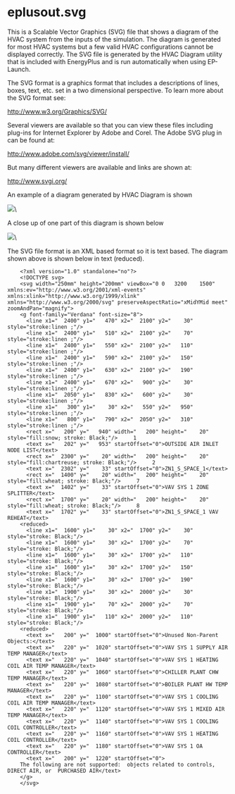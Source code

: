 # eplusout.svg

This is a Scalable Vector Graphics (SVG) file that shows a diagram of the HVAC system from the inputs of the simulation. The diagram is generated for most HVAC systems but a few valid HVAC configurations cannot be displayed correctly. The SVG file is generated by the HVAC Diagram utility that is included with EnergyPlus and is run automatically when using EP-Launch.

The SVG format is a graphics format that includes a descriptions of lines, boxes, text, etc. set in a two dimensional perspective. To learn more about the SVG format see:

http://www.w3.org/Graphics/SVG/

Several viewers are available so that you can view these files including plug-ins for Internet Explorer by Adobe and Corel. The Adobe SVG plug in can be found at:

http://www.adobe.com/svg/viewer/install/

But many different viewers are available and links are shown at:

http://www.svgi.org/

An example of a diagram generated by HVAC Diagram is shown

![](media/image21.png)\


A close up of one part of this diagram is shown below

![](media/image22.png)\


The SVG file format is an XML based format so it is text based. The diagram shown above is shown below in text (reduced).

~~~~~~~~~~~~~~~~~~~~
    <?xml version="1.0" standalone="no"?>
    <!DOCTYPE svg>
    <svg width="250mm" height="200mm" viewBox="0 0   3200    1500" xmlns:ev="http://www.w3.org/2001/xml-events" xmlns:xlink="http://www.w3.org/1999/xlink" xmlns="http://www.w3.org/2000/svg" preserveAspectRatio="xMidYMid meet" zoomAndPan="magnify">
    <g font-family="Verdana" font-size="8">
      <line x1="  2400" y1="   470" x2="  2100" y2="    30" style="stroke:linen ;"/>
      <line x1="  2400" y1="   510" x2="  2100" y2="    70" style="stroke:linen ;"/>
      <line x1="  2400" y1="   550" x2="  2100" y2="   110" style="stroke:linen ;"/>
      <line x1="  2400" y1="   590" x2="  2100" y2="   150" style="stroke:linen ;"/>
      <line x1="  2400" y1="   630" x2="  2100" y2="   190" style="stroke:linen ;"/>
      <line x1="  2400" y1="   670" x2="   900" y2="    30" style="stroke:linen ;"/>
      <line x1="  2050" y1="   830" x2="   600" y2="    30" style="stroke:linen ;"/>
      <line x1="   300" y1="    30" x2="   550" y2="   950" style="stroke:linen ;"/>
      <line x1="   800" y1="   790" x2="  2050" y2="   310" style="stroke:linen ;"/>
      <rect x="   200" y="   940" width="   200" height="    20" style="fill:snow; stroke: Black;"/>     1
      <text x="   202" y="   953" startOffset="0">OUTSIDE AIR INLET NODE LIST</text>
      <rect x="  2300" y="    20" width="   200" height="    20" style="fill:chartreuse; stroke: Black;"/>     2
      <text x="  2302" y="    33" startOffset="0">ZN1_S_SPACE_1</text>
      <rect x="  1400" y="    20" width="   200" height="    20" style="fill:wheat; stroke: Black;"/>     7
      <text x="  1402" y="    33" startOffset="0">VAV SYS 1 ZONE SPLITTER</text>
      <rect x="  1700" y="    20" width="   200" height="    20" style="fill:wheat; stroke: Black;"/>     8
      <text x="  1702" y="    33" startOffset="0">ZN1_S_SPACE_1 VAV REHEAT</text>
    <reduced>
      <line x1="  1600" y1="    30" x2="  1700" y2="    30" style="stroke: Black;"/>
      <line x1="  1600" y1="    30" x2="  1700" y2="    70" style="stroke: Black;"/>
      <line x1="  1600" y1="    30" x2="  1700" y2="   110" style="stroke: Black;"/>
      <line x1="  1600" y1="    30" x2="  1700" y2="   150" style="stroke: Black;"/>
      <line x1="  1600" y1="    30" x2="  1700" y2="   190" style="stroke: Black;"/>
      <line x1="  1900" y1="    30" x2="  2000" y2="    30" style="stroke: Black;"/>
      <line x1="  1900" y1="    70" x2="  2000" y2="    70" style="stroke: Black;"/>
      <line x1="  1900" y1="   110" x2="  2000" y2="   110" style="stroke: Black;"/>
    <reduced>
      <text x="   200" y="  1000" startOffset="0">Unused Non-Parent Objects:</text>
      <text x="   220" y="  1020" startOffset="0">VAV SYS 1 SUPPLY AIR TEMP MANAGER</text>
      <text x="   220" y="  1040" startOffset="0">VAV SYS 1 HEATING COIL AIR TEMP MANAGER</text>
      <text x="   220" y="  1060" startOffset="0">CHILLER PLANT CHW TEMP MANAGER</text>
      <text x="   220" y="  1080" startOffset="0">BOILER PLANT HW TEMP MANAGER</text>
      <text x="   220" y="  1100" startOffset="0">VAV SYS 1 COOLING COIL AIR TEMP MANAGER</text>
      <text x="   220" y="  1120" startOffset="0">VAV SYS 1 MIXED AIR TEMP MANAGER</text>
      <text x="   220" y="  1140" startOffset="0">VAV SYS 1 COOLING COIL CONTROLLER</text>
      <text x="   220" y="  1160" startOffset="0">VAV SYS 1 HEATING COIL CONTROLLER</text>
      <text x="   220" y="  1180" startOffset="0">VAV SYS 1 OA CONTROLLER</text>
      <text x="   200" y="  1220" startOffset="0">
    The following are not supported:  objects related to controls, DIRECT AIR, or  PURCHASED AIR</text>
    </g>
    </svg>
~~~~~~~~~~~~~~~~~~~~